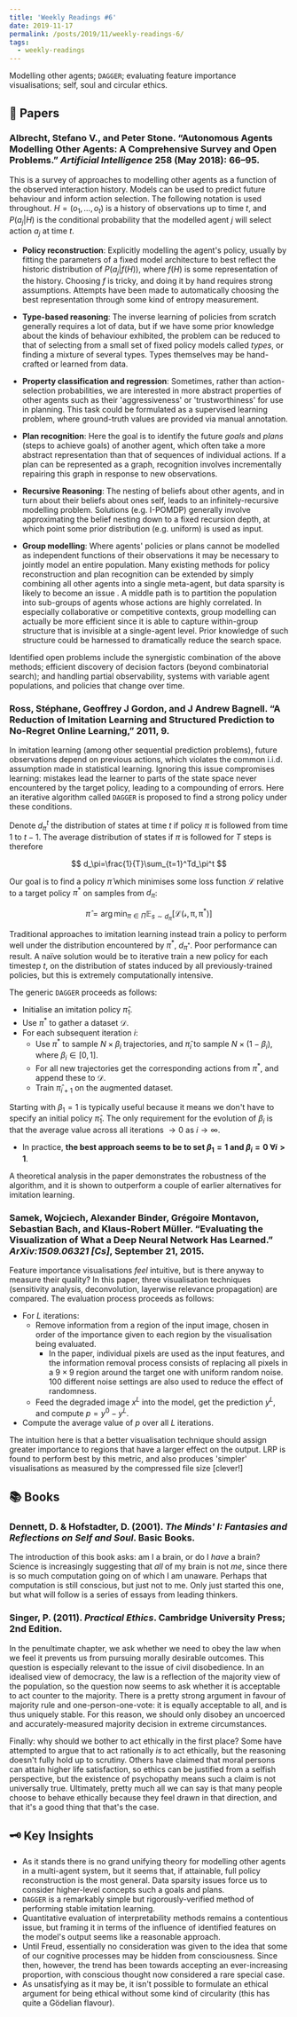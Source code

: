 ```yaml
---
title: 'Weekly Readings #6'
date: 2019-11-17
permalink: /posts/2019/11/weekly-readings-6/
tags:
  - weekly-readings
---
```


Modelling other agents; `DAGGER`; evaluating feature importance visualisations; self, soul and circular ethics.

## 📝 Papers

### Albrecht, Stefano V., and Peter Stone. “Autonomous Agents Modelling Other Agents: A Comprehensive Survey and Open Problems.” *Artificial Intelligence* 258 (May 2018): 66–95.

This is a survey of approaches to modelling other agents as a function of the observed interaction history. Models can be used to predict future behaviour and inform action selection. The following notation is used throughout. $H=(o_1,…,o_t)$ is a history of observations up to time $t$, and $P(a_j\vert H)$ is the conditional probability that the modelled agent $j$ will select action $a_j$ at time $t$.

- **Policy reconstruction**: Explicitly modelling the agent's policy, usually by fitting the parameters of a fixed model architecture to best reflect the historic distribution of $P(a_j\vert f(H))$, where $f(H)$ is some representation of the history. Choosing $f$ is tricky, and doing it by hand requires strong assumptions. Attempts have been made to automatically choosing the best representation through some kind of entropy measurement.

- **Type-based reasoning**: The inverse learning of policies from scratch generally requires a lot of data, but if we have some prior knowledge about the kinds of behaviour exhibited, the problem can be reduced to that of selecting from a small set of fixed policy models called *types*, or finding a mixture of several types. Types themselves may be hand-crafted or learned from data. 

- **Property classification and regression**: Sometimes, rather than action-selection probabilities, we are interested in more abstract properties of other agents such as their 'aggressiveness' or 'trustworthiness' for use in planning. This task could be formulated as a supervised learning problem, where ground-truth values are provided via manual annotation. 

- **Plan recognition**: Here the goal is to identify the future *goals* and *plans* (steps to achieve goals) of another agent, which often take a more abstract representation than that of sequences of individual actions. If a plan can be represented as a graph, recognition involves incrementally repairing this graph in response to new observations.

- **Recursive Reasoning**: The nesting of beliefs about other agents, and in turn about their beliefs about ones self, leads to an infinitely-recursive modelling problem. Solutions (e.g. I-POMDP) generally involve approximating the belief nesting down to a fixed recursion depth, at which point some prior distribution (e.g. uniform) is used as input. 

- **Group modelling**: Where agents' policies or plans cannot be modelled as independent functions of their observations it may be necessary to jointly model an entire population. Many existing methods for policy reconstruction and plan recognition can be extended by simply combining all other agents into a single meta-agent, but data sparsity is likely to become an issue . A middle path is to partition the population into sub-groups of agents whose actions are highly correlated. In especially collaborative or competitive contexts, group modelling can actually be more efficient since it is able to capture within-group structure that is invisible at a single-agent level. Prior knowledge of such structure could be harnessed to dramatically reduce the search space. 

Identified open problems include the synergistic combination of the above methods; efficient discovery of decision factors (beyond combinatorial search); and handling partial observability, systems with variable agent populations, and policies that change over time.

### Ross, Stéphane, Geoffrey J Gordon, and J Andrew Bagnell. “A Reduction of Imitation Learning and Structured Prediction to No-Regret Online Learning,” 2011, 9.

In imitation learning (among other sequential prediction problems), future observations depend on previous actions, which violates the common i.i.d. assumption made in statistical learning. Ignoring this issue compromises learning: mistakes lead the learner to parts of the state space never encountered by the target policy, leading to a compounding of errors. Here an iterative algorithm called `DAGGER` is proposed to find a strong policy under these conditions.

Denote $d^t_\pi$ the distribution of states at time $t$ if policy $\pi$ is followed from time $1$ to $t-1$. The average distribution of states if $\pi$ is followed for $T$ steps is therefore

$$
d_\pi=\frac{1}{T}\sum_{t=1}^Td_\pi^t
$$

Our goal is to find a policy $\hat{\pi}$ which minimises some loss function $\mathcal{L}$ relative to a target policy $\pi^*$ on samples from $d_\pi$:

$$
\hat{\pi}=\arg\min_{\pi\in\Pi}\mathbb{E}_{s\sim d_\pi}[\mathcal{L(s,\pi,\pi^*)}]
$$

Traditional approaches to imitation learning instead train a policy to perform well under the distribution encountered by $\pi^\ast$, $d_{\pi^\ast}$. Poor performance can result. A naïve solution would be to iterative train a new policy for each timestep $t$, on the distribution of states induced by all previously-trained policies, but this is extremely computationally intensive.  

The generic `DAGGER` proceeds as follows:

- Initialise an imitation policy $\hat{\pi}_1$.
- Use $\pi^*$ to gather a dataset $\mathcal{D}$.
- For each subsequent iteration $i$:
  - Use $\pi^*$ to sample $N\times\beta_i$ trajectories, and $\hat{\pi}_i$ to sample $N\times(1-\beta_i$), where $\beta_i\in[0,1]$. 
  - For all new trajectories get the corresponding actions from $\pi^*$, and append these to $\mathcal{D}$.
  - Train $\hat{\pi}_{i+1}$ on the augmented dataset.

Starting with $\beta_1=1$ is typically useful because it means we don't have to specify an initial policy $\hat\pi_1$. The only requirement for the evolution of $\beta_i$ is that the average value across all iterations $\rightarrow0$ as $i\rightarrow\infty$.

- In practice, **the best approach seems to be to set $\beta_1=1$ and $\beta_i=0\ \forall i>1$**.

A theoretical analysis in the paper demonstrates the robustness of the algorithm, and it is shown to outperform a couple of earlier alternatives for imitation learning.

### Samek, Wojciech, Alexander Binder, Grégoire Montavon, Sebastian Bach, and Klaus-Robert Müller. “Evaluating the Visualization of What a Deep Neural Network Has Learned.” *ArXiv:1509.06321 [Cs]*, September 21, 2015.

Feature importance visualisations *feel* intuitive, but is there anyway to measure their quality? In this paper, three visualisation techniques (sensitivity analysis, deconvolution, layerwise relevance propagation) are compared. The evaluation process proceeds as follows:

- For $L$ iterations:
  - Remove information from a region of the input image, chosen in order of the importance given to each region by the visualisation being evaluated. 
    - In the paper, individual pixels are used as the input features, and the information removal process consists of replacing all pixels in a $9\times9$ region around the target one with uniform random noise. $100$ different noise settings are also used to reduce the effect of randomness.
  - Feed the degraded image $x^L$ into the model, get the prediction $y^L$, and compute $p=y^0-y^L$.
- Compute the average value of $p$ over all $L$ iterations.

The intuition here is that a better visualisation technique should assign greater importance to regions that have a larger effect on the output. LRP is found to perform best by this metric, and also produces 'simpler' visualisations as measured by the compressed file size [clever!]

## 📚  Books

### Dennett, D. & Hofstadter, D. (2001). *The Minds' I: Fantasies and Reflections on Self and Soul*. Basic Books.

The introduction of this book asks: am I a brain, or do I *have* a brain? Science is increasingly suggesting that *all* of my brain is not *me*, since there is so much computation going on of which I am unaware. Perhaps that computation is still conscious, but just not to me. Only just started this one, but what will follow is a series of essays from leading thinkers.

### Singer, P. (2011). *Practical Ethics*. Cambridge University Press; 2nd Edition.

In the penultimate chapter, we ask whether we need to obey the law when we feel it prevents us from pursuing morally desirable outcomes. This question is especially relevant to the issue of civil disobedience. In an idealised view of democracy, the law is a reflection of the majority view of the population, so the question now seems to ask whether it is acceptable to act counter to the majority. There is a pretty strong argument in favour of majority rule and one-person-one-vote: it is equally acceptable to all, and is thus uniquely stable. For this reason, we should only disobey an uncoerced and accurately-measured majority decision in extreme circumstances.

Finally: why should we bother to act ethically in the first place? Some have attempted to argue that to act rationally *is* to act ethically, but the reasoning doesn't fully hold up to scrutiny. Others have claimed that moral persons can attain higher life satisfaction, so ethics can be justified from a selfish perspective, but the existence of psychopathy means such a claim is not universally true. Ultimately, pretty much all we can say is that many people choose to behave ethically because they feel drawn in that direction, and that it's a good thing that that's the case. 

## 🗝️  Key Insights

- As it stands there is no grand unifying theory for modelling other agents in a multi-agent system, but it seems that, if attainable, full policy reconstruction is the most general. Data sparsity issues force us to consider higher-level concepts such a goals and plans.
- `DAGGER` is a remarkably simple but rigorously-verified method of performing stable imitation learning.
- Quantitative evaluation of interpretability methods remains a contentious issue, but framing it in terms of the influence of identified features on the model's output seems like a reasonable approach. 
- Until Freud, essentially no consideration was given to the idea that some of our cognitive processes may be hidden from consciousness. Since then, however, the trend has been towards accepting an ever-increasing proportion, with conscious thought now considered a rare special case.
- As unsatisfying as it may be, it isn't possible to formulate an ethical argument for being ethical without some kind of circularity (this has quite a Gödelian flavour).